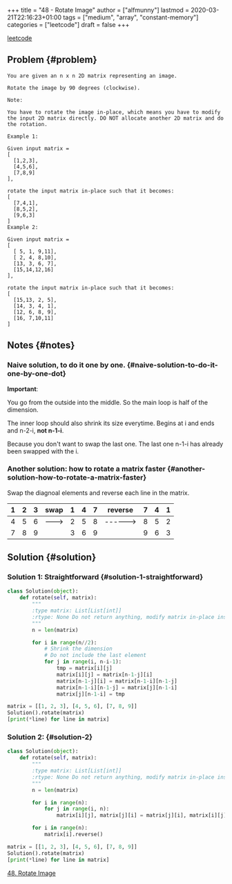 +++
title = "48 - Rotate Image"
author = ["alfmunny"]
lastmod = 2020-03-21T22:16:23+01:00
tags = ["medium", "array", "constant-memory"]
categories = ["leetcode"]
draft = false
+++

[leetcode](https://leetcode.com/problems/rotate-image/)


## Problem {#problem}

```text
You are given an n x n 2D matrix representing an image.

Rotate the image by 90 degrees (clockwise).

Note:

You have to rotate the image in-place, which means you have to modify the input 2D matrix directly. DO NOT allocate another 2D matrix and do the rotation.

Example 1:

Given input matrix =
[
  [1,2,3],
  [4,5,6],
  [7,8,9]
],

rotate the input matrix in-place such that it becomes:
[
  [7,4,1],
  [8,5,2],
  [9,6,3]
]
Example 2:

Given input matrix =
[
  [ 5, 1, 9,11],
  [ 2, 4, 8,10],
  [13, 3, 6, 7],
  [15,14,12,16]
],

rotate the input matrix in-place such that it becomes:
[
  [15,13, 2, 5],
  [14, 3, 4, 1],
  [12, 6, 8, 9],
  [16, 7,10,11]
]
```


## Notes {#notes}


### Naive solution, to do it one by one. {#naive-solution-to-do-it-one-by-one-dot}

**Important**:

You go from the outside into the middle. So the main loop is half of the dimension.

The inner loop should also shrink its size everytime. Begins at i and ends and n-2-i, **not n-1-i**.

Because you don't want to swap the last one. The last one n-1-i has already been swapped with the i.


### Another solution: how to rotate a matrix faster {#another-solution-how-to-rotate-a-matrix-faster}

Swap the diagnoal elements and reverse each line in the matrix.

| 1 | 2 | 3 | swap | 1 | 4 | 7 | reverse | 7 | 4 | 1 |
|---|---|---|------|---|---|---|---------|---|---|---|
| 4 | 5 | 6 | ---> | 2 | 5 | 8 | ------> | 8 | 5 | 2 |
| 7 | 8 | 9 |      | 3 | 6 | 9 |         | 9 | 6 | 3 |


## Solution {#solution}


### Solution 1: Straightforward {#solution-1-straightforward}

```python
class Solution(object):
    def rotate(self, matrix):
        """
        :type matrix: List[List[int]]
        :rtype: None Do not return anything, modify matrix in-place instead.
        """
        n = len(matrix)

        for i in range(n//2):
            # Shrink the dimension
            # Do not include the last element
            for j in range(i, n-i-1):
                tmp = matrix[i][j]
                matrix[i][j] = matrix[n-1-j][i]
                matrix[n-1-j][i] = matrix[n-1-i][n-1-j]
                matrix[n-1-i][n-1-j] = matrix[j][n-1-i]
                matrix[j][n-1-i] = tmp

matrix = [[1, 2, 3], [4, 5, 6], [7, 8, 9]]
Solution().rotate(matrix)
[print(*line) for line in matrix]
```


### Solution 2: {#solution-2}

```python
class Solution(object):
    def rotate(self, matrix):
        """
        :type matrix: List[List[int]]
        :rtype: None Do not return anything, modify matrix in-place instead.
        """
        n = len(matrix)

        for i in range(n):
            for j in range(i, n):
                matrix[i][j], matrix[j][i] = matrix[j][i], matrix[i][j]

        for i in range(n):
            matrix[i].reverse()

matrix = [[1, 2, 3], [4, 5, 6], [7, 8, 9]]
Solution().rotate(matrix)
[print(*line) for line in matrix]
```

[48. Rotate Image](https://leetcode.com/problems/rotate-image/)
